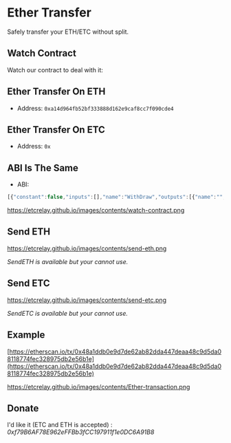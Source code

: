 # Ether Transfer

Safely transfer your ETH/ETC without split. 

## Watch Contract

Watch our contract to deal with it:

## Ether Transfer On ETH

 * Address: `0xa14d964fb52bf333888d162e9caf8cc7f090cde4`

## Ether Transfer On ETC

 * Address: `0x`

## ABI Is The Same

* ABI: 
```javascript
[{"constant":false,"inputs":[],"name":"WithDraw","outputs":[{"name":"","type":"bool"}],"type":"function"},{"constant":false,"inputs":[{"name":"ETHAddress","type":"address"}],"name":"SendETH","outputs":[{"name":"","type":"bool"}],"type":"function"},{"constant":false,"inputs":[{"name":"ETCAddress","type":"address"}],"name":"SendETC","outputs":[{"name":"","type":"bool"}],"type":"function"},{"anonymous":false,"inputs":[{"indexed":true,"name":"From","type":"address"},{"indexed":true,"name":"To","type":"address"},{"indexed":false,"name":"Value","type":"uint256"}],"name":"ETHTransfer","type":"event"},{"anonymous":false,"inputs":[{"indexed":true,"name":"From","type":"address"},{"indexed":true,"name":"To","type":"address"},{"indexed":false,"name":"Value","type":"uint256"}],"name":"ETCTransfer","type":"event"}]
```

https://etcrelay.github.io/images/contents/watch-contract.png

## Send ETH

https://etcrelay.github.io/images/contents/send-eth.png

*SendETH is available but your cannot use.*

## Send ETC

https://etcrelay.github.io/images/contents/send-etc.png

*SendETC is available but your cannot use.*

## Example

[https://etherscan.io/tx/0x48a1ddb0e9d7de62ab82dda447deaa48c9d5da08118774fec328975db2e56b1e](https://etherscan.io/tx/0x48a1ddb0e9d7de62ab82dda447deaa48c9d5da08118774fec328975db2e56b1e)

https://etcrelay.github.io/images/contents/Ether-transaction.png

## Donate

I'd like it (ETC and ETH is accepted) : *0xf79B6AF78E962eFFBb3fCC197911f1e0DC6A91B8*